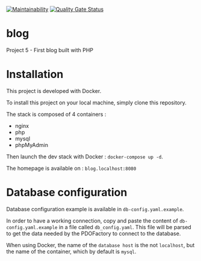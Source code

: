 [![Maintainability](https://api.codeclimate.com/v1/badges/3031ba24ea94a94ee13b/maintainability)](https://codeclimate.com/github/OlivierFL/blog/maintainability) 
[![Quality Gate Status](https://sonarcloud.io/api/project_badges/measure?project=OlivierFL_blog&metric=alert_status)](https://sonarcloud.io/dashboard?id=OlivierFL_blog)

# blog
Project 5 - First blog built with PHP

# Installation
This project is developed with Docker.

To install this project on your local machine, simply clone this repository.

The stack is composed of 4 containers : 
- nginx
- php
- mysql
- phpMyAdmin

Then launch the dev stack with Docker : `docker-compose up -d`.

The homepage is available on : `blog.localhost:8080`

# Database configuration
Database configuration example is available in `db-config.yaml.example`.


In order to have a working connection, copy and paste the content of `db-config.yaml.example` in a file called `db_config.yaml`.
This file will be parsed to get the data needed by the PDOFactory to connect to the database. 

When using Docker, the name of the `database host` is the not `localhost`, but the name of the container, which by default is `mysql`.
